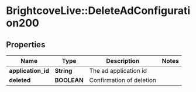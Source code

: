 # BrightcoveLive::DeleteAdConfiguration200

## Properties
Name | Type | Description | Notes
------------ | ------------- | ------------- | -------------
**application_id** | **String** | The ad application id | 
**deleted** | **BOOLEAN** | Confirmation of deletion | 


